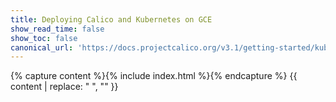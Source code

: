 ```yaml
---
title: Deploying Calico and Kubernetes on GCE
show_read_time: false
show_toc: false
canonical_url: 'https://docs.projectcalico.org/v3.1/getting-started/kubernetes/installation/additional/index'
---
```

{% capture content %}{% include index.html %}{% endcapture %}
{{ content | replace: "    ", "" }}
